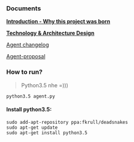 ### Documents
[**Introduction - Why this project was born**](https://github.com/PiScale/god-eye/blob/agent/docs/Introduction.md)

[**Technology & Architecture Design**](https://github.com/PiScale/god-eye/blob/agent/docs/Architecture.md)

[Agent changelog](https://github.com/PiScale/god-eye/blob/agent/docs/Agent.md)

[Agent-proposal](https://github.com/PiScale/god-eye/blob/agent/docs/Agent-proposal.md)


### How to run?
> Python3.5 nhe =)))
        
`python3.5 agent.py`

#### Install python3.5:
```
sudo add-apt-repository ppa:fkrull/deadsnakes
sudo apt-get update
sudo apt-get install python3.5
```
